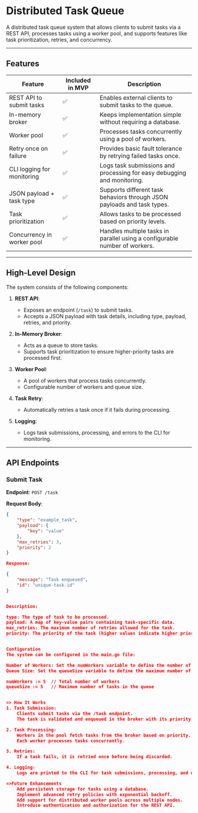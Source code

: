 # Distributed Task Queue

A distributed task queue system that allows clients to submit tasks via a REST API, processes tasks using a worker pool, and supports features like task prioritization, retries, and concurrency.

---

## Features

| Feature                     | Included in MVP | Description                                                                 |
|-----------------------------|-----------------|-----------------------------------------------------------------------------|
| REST API to submit tasks    | ✅              | Enables external clients to submit tasks to the queue.                     |
| In-memory broker            | ✅              | Keeps implementation simple without requiring a database.                  |
| Worker pool                 | ✅              | Processes tasks concurrently using a pool of workers.                      |
| Retry once on failure       | ✅              | Provides basic fault tolerance by retrying failed tasks once.              |
| CLI logging for monitoring  | ✅              | Logs task submissions and processing for easy debugging and monitoring.    |
| JSON payload + task type    | ✅              | Supports different task behaviors through JSON payloads and task types.    |
| Task prioritization         | ✅              | Allows tasks to be processed based on priority levels.                     |
| Concurrency in worker pool  | ✅              | Handles multiple tasks in parallel using a configurable number of workers. |

---

## High-Level Design

The system consists of the following components:

1. **REST API**:
   - Exposes an endpoint (`/task`) to submit tasks.
   - Accepts a JSON payload with task details, including type, payload, retries, and priority.

2. **In-Memory Broker**:
   - Acts as a queue to store tasks.
   - Supports task prioritization to ensure higher-priority tasks are processed first.

3. **Worker Pool**:
   - A pool of workers that process tasks concurrently.
   - Configurable number of workers and queue size.

4. **Task Retry**:
   - Automatically retries a task once if it fails during processing.

5. **Logging**:
   - Logs task submissions, processing, and errors to the CLI for monitoring.

---

## API Endpoints

### Submit Task
**Endpoint**: `POST /task`

**Request Body**:
```json
{
    "type": "example_task",
    "payload": {
        "key": "value"
    },
    "max_retries": 3,
    "priority": 2
}

Response:

{
    "message": "Task enqueued",
    "id": "unique-task-id"
}


Description:

type: The type of task to be processed.
payload: A map of key-value pairs containing task-specific data.
max_retries: The maximum number of retries allowed for the task.
priority: The priority of the task (higher values indicate higher priority).


Configuration
The system can be configured in the main.go file:

Number of Workers: Set the numWorkers variable to define the number of workers in the pool.
Queue Size: Set the queueSize variable to define the maximum number of tasks the broker can hold.

numWorkers := 5  // Total number of workers
queueSize := 5   // Maximum number of tasks in the queue


=> How It Works
1. Task Submission:
    Clients submit tasks via the /task endpoint.
    The task is validated and enqueued in the broker with its priority.

2. Task Processing:
    Workers in the pool fetch tasks from the broker based on priority.
    Each worker processes tasks concurrently.

3. Retries:
    If a task fails, it is retried once before being discarded.

4. Logging:
    Logs are printed to the CLI for task submissions, processing, and errors.

=>Future Enhancements
    Add persistent storage for tasks using a database.
    Implement advanced retry policies with exponential backoff.
    Add support for distributed worker pools across multiple nodes.
    Introduce authentication and authorization for the REST API.
